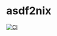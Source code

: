 # asdf2nix

[![CI](https://github.com/sestrella/asdf2nix/actions/workflows/ci.yml/badge.svg)](https://github.com/sestrella/asdf2nix/actions/workflows/ci.yml)

